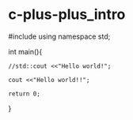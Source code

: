 # c-plus-plus_intro


#include <iostream>
using namespace std;

int main(){
	
	//std::cout <<"Hello world!";
	
	cout <<"Hello world!!";
	
	return 0;
}
